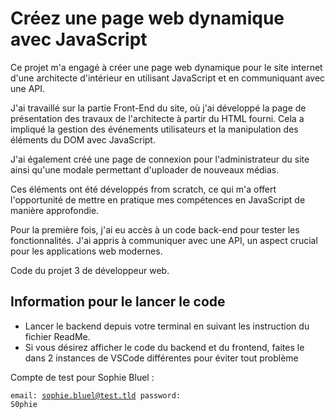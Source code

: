 # Créez une page web dynamique avec JavaScript

Ce projet m'a engagé à créer une page web dynamique pour le site internet d'une architecte d'intérieur en utilisant JavaScript et en communiquant avec une API.

J'ai travaillé sur la partie Front-End du site, où j'ai développé la page de présentation des travaux de l'architecte à partir du HTML fourni. Cela a impliqué la gestion des événements utilisateurs et la manipulation des éléments du DOM avec JavaScript.

J'ai également créé une page de connexion pour l'administrateur du site ainsi qu'une modale permettant d'uploader de nouveaux médias.

Ces éléments ont été développés from scratch, ce qui m'a offert l'opportunité de mettre en pratique mes compétences en JavaScript de manière approfondie.

Pour la première fois, j'ai eu accès à un code back-end pour tester les fonctionnalités. J'ai appris à communiquer avec une API, un aspect crucial pour les applications web modernes.

Code du projet 3 de développeur web.

## Information pour le lancer le code

 - Lancer le backend depuis votre terminal en suivant les instruction du fichier ReadMe.
 - Si vous désirez afficher le code du backend et du frontend, faites le dans 2 instances de VSCode différentes pour éviter tout problème

Compte de test pour Sophie Bluel :

<code>email: sophie.bluel@test.tld
password: S0phie</code>
